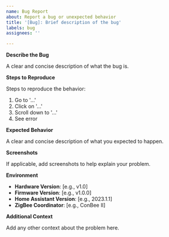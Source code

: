 ```yaml
---
name: Bug Report
about: Report a bug or unexpected behavior
title: '[Bug]: Brief description of the bug'
labels: bug
assignees: ''

---
```


**Describe the Bug**

A clear and concise description of what the bug is.

**Steps to Reproduce**

Steps to reproduce the behavior:

1. Go to '...'
2. Click on '...'
3. Scroll down to '...'
4. See error

**Expected Behavior**

A clear and concise description of what you expected to happen.

**Screenshots**

If applicable, add screenshots to help explain your problem.

**Environment**

- **Hardware Version**: [e.g., v1.0]
- **Firmware Version**: [e.g., v1.0.0]
- **Home Assistant Version**: [e.g., 2023.1.1]
- **ZigBee Coordinator**: [e.g., ConBee II]

**Additional Context**

Add any other context about the problem here.
